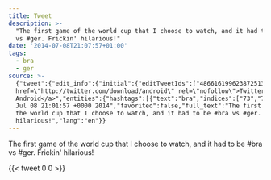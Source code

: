 ```yaml
---
title: Tweet
description: >-
  "The first game of the world cup that I choose to watch, and it had to be #bra
  vs #ger. Frickin' hilarious!"
date: '2014-07-08T21:07:57+01:00'
tags:
  - bra
  - ger
source: >-
  {"tweet":{"edit_info":{"initial":{"editTweetIds":["486616199623872513"],"editableUntil":"2014-07-08T22:01:57.539Z","editsRemaining":"5","isEditEligible":true}},"retweeted":false,"source":"<a
  href=\"http://twitter.com/download/android\" rel=\"nofollow\">Twitter for
  Android</a>","entities":{"hashtags":[{"text":"bra","indices":["73","77"]},{"text":"ger","indices":["81","85"]}],"symbols":[],"user_mentions":[],"urls":[]},"display_text_range":["0","106"],"favorite_count":"0","id_str":"486616199623872513","truncated":false,"retweet_count":"0","id":"486616199623872513","created_at":"Tue
  Jul 08 21:01:57 +0000 2014","favorited":false,"full_text":"The first game of
  the world cup that I choose to watch, and it had to be #bra vs #ger. Frickin'
  hilarious!","lang":"en"}}
---
```

The first game of the world cup that I choose to watch, and it had to be #bra vs #ger. Frickin' hilarious!
    
{{< tweet 0 0 >}}
    
